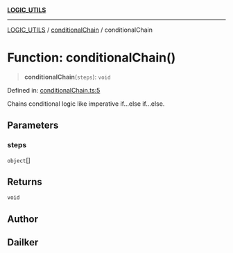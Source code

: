 [**LOGIC_UTILS**](../../README.md)

***

[LOGIC_UTILS](../../README.md) / [conditionalChain](../README.md) / conditionalChain

# Function: conditionalChain()

> **conditionalChain**(`steps`): `void`

Defined in: [conditionalChain.ts:5](https://github.com/dailker/everyutil/blob/c1119b9befc384594ad07b4277ef37c36f79d0c2/src/logic/conditionalChain.ts#L5)

Chains conditional logic like imperative if...else if...else.

## Parameters

### steps

`object`[]

## Returns

`void`

## Author

## Dailker
